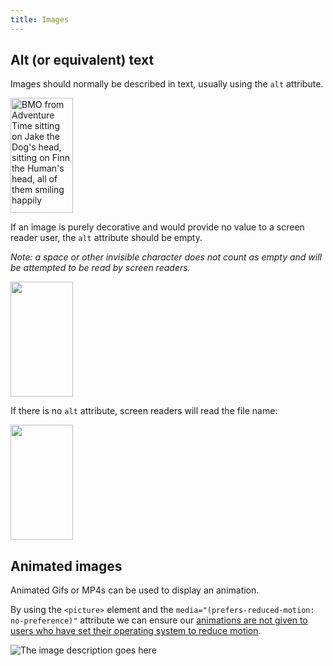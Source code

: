 ```yaml
---
title: Images
---
```


## Alt (or equivalent) text

Images should normally be described in text, usually using the `alt` attribute.

<img src="https://i.pinimg.com/originals/1a/a3/60/1aa360e4342c35730bc4d5561fe95685.png" alt="BMO from Adventure Time sitting on Jake the Dog's head, sitting on Finn the Human's head, all of them smiling happily" width="100" height="184" />

If an image is purely decorative and would provide no value to a screen reader user, the `alt` attribute should be empty.

<i>Note: a space or other invisible character does not count as empty and will be attempted to be read by screen readers.</i>

<img src="https://i.pinimg.com/originals/1a/a3/60/1aa360e4342c35730bc4d5561fe95685.png" alt="" width="100" height="184" />

If there is no `alt` attribute, screen readers will read the file name:

<img src="https://i.pinimg.com/originals/1a/a3/60/1aa360e4342c35730bc4d5561fe95685.png" width="100" height="184" />

<h2>Animated images</h2>

Animated Gifs or MP4s can be used to display an animation.

By using the `<picture>` element and the `media="(prefers-reduced-motion: no-preference)"` attribute we can ensure our <a href="https://www.tempertemper.net/blog/progressively-enhanced-animated-content">animations are not given to users who have set their operating system to reduce motion</a>.

<picture>
    <source srcset="https://media.giphy.com/media/pO4UHglOY2vII/giphy.gif" media="(prefers-reduced-motion: no-preference)"></source>
    <img srcset="https://media.tenor.com/images/c18898cf8cc3e1aa5e797d3908151bb0/tenor.png" alt="The image description goes here"/>
</picture>
